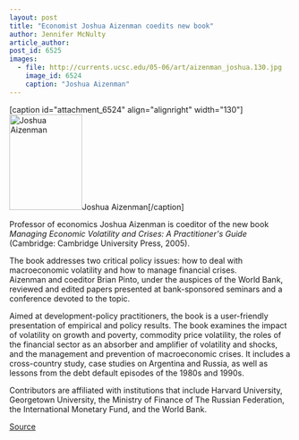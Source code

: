 ```yaml
---
layout: post
title: "Economist Joshua Aizenman coedits new book"
author: Jennifer McNulty
article_author: 
post_id: 6525
images:
  - file: http://currents.ucsc.edu/05-06/art/aizenman_joshua.130.jpg
    image_id: 6524
    caption: "Joshua Aizenman"
---
```


[caption id="attachment_6524" align="alignright" width="130"]<a href="http://dev-ucsc-news.pantheonsite.io/wp-content/uploads/2006/01/aizenman_joshua.130.jpg"><img class="size-full wp-image-6524" src="http://dev-ucsc-news.pantheonsite.io/wp-content/uploads/2006/01/aizenman_joshua.130.jpg" alt="Joshua Aizenman" width="130" height="171" /></a>Joshua Aizenman[/caption]
<a name="content" id="content"></a>
<p>
  Professor of economics Joshua Aizenman is coeditor of the new book <i>Managing Economic Volatility and Crises: A Practitioner's Guide</i> (Cambridge: Cambridge University Press, 2005).
</p>
<p>
  The book addresses two critical policy issues: how to deal with macroeconomic volatility and how to manage financial crises.<br>
  Aizenman and coeditor Brian Pinto, under the auspices of the World Bank, reviewed and edited papers presented at bank-sponsored seminars and a conference devoted to the topic.
</p>
<p>
  Aimed at development-policy practitioners, the book is a user-friendly presentation of empirical and policy results. The book examines the impact of volatility on growth and poverty, commodity price volatility, the roles of the financial sector as an absorber and amplifier of volatility and shocks, and the management and prevention of macroeconomic crises. It includes a cross-country study, case studies on Argentina and Russia, as well as lessons from the debt default episodes of the 1980s and 1990s.
</p>
<p>
  Contributors are affiliated with institutions that include Harvard University, Georgetown University, the Ministry of Finance of The Russian Federation, the International Monetary Fund, and the World Bank.
</p>
<p><a href="http://www1.ucsc.edu/currents/05-06/01-16/aizenman.asp" title="Permalink to aizenman">Source</a></p>
